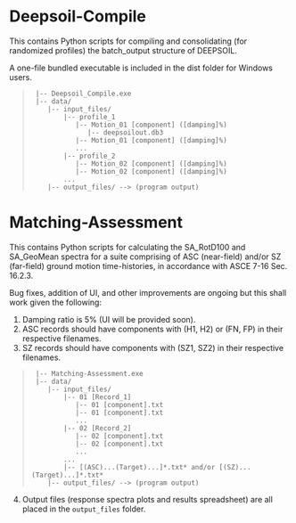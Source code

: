 # Deepsoil-Compile
This contains Python scripts for compiling and consolidating (for randomized profiles) the batch_output structure of DEEPSOIL.

A one-file bundled executable is included in the dist folder for Windows users.

>      |-- Deepsoil_Compile.exe
>      |-- data/
>         |-- input_files/
>             |-- profile_1
>                |-- Motion_01 [component] ([damping]%)
>                   |-- deepsoilout.db3
>                |-- Motion_01 [component] ([damping]%)
>                ...
>             |-- profile_2
>                |-- Motion_02 [component] ([damping]%)
>                |-- Motion_02 [component] ([damping]%)
>             ...
>         |-- output_files/ --> (program output)


# Matching-Assessment
This contains Python scripts for calculating the SA_RotD100 and SA_GeoMean spectra for a suite comprising of ASC (near-field) and/or SZ (far-field) ground motion time-histories, in accordance with ASCE 7-16 Sec. 16.2.3.

Bug fixes, addition of UI, and other improvements are ongoing but this shall work given the following:
1. Damping ratio is 5% (UI will be provided soon).
2. ASC records should have components with (H1, H2) or (FN, FP) in their respective filenames.
3. SZ records should have components with (SZ1, SZ2) in their respective filenames.

>      |-- Matching-Assessment.exe    
>      |-- data/
>         |-- input_files/
>             |-- 01 [Record_1]
>                |-- 01 [component].txt
>                |-- 01 [component].txt
>                ...
>             |-- 02 [Record_2]
>                |-- 02 [component].txt
>                |-- 02 [component].txt
>                ...
>             ...
>             |-- [(ASC)...(Target)...]*.txt* and/or [(SZ)...(Target)...]*.txt*
>         |-- output_files/ --> (program output)
    
4. Output files (response spectra plots and results spreadsheet) are all placed in the `output_files` folder.
